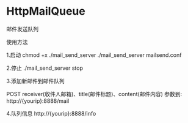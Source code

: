 HttpMailQueue
=============

邮件发送队列

使用方法

1.启动
chmod +x ./mail_send_server
./mail_send_server mailsend.conf

2.停止
./mail_send_server stop


3.添加新邮件到邮件队列

POST receiver(收件人邮箱)、title(邮件标题)、content(邮件内容) 参数到:
http://{yourip}:8888/mail

4.队列信息
http://{yourip}:8888/info



